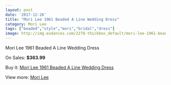 ```yaml
---
layout: post
date: '2017-12-26'
title: "Mori Lee 1961 Beaded A Line Wedding Dress"
category: Mori Lee
tags: ["beaded","style","mori","bridal","dress"]
image: http://img.eudances.com/2278-thickbox_default/mori-lee-1961-beaded-a-line-wedding-dress.jpg
---
```

Mori Lee 1961 Beaded A Line Wedding Dress

On Sales: **$363.99**
<a href="https://www.eudances.com/en/mori-lee/759-mori-lee-1961-beaded-a-line-wedding-dress.html"><amp-img layout="responsive" width="600" height="600" src="//img.eudances.com/2278-thickbox_default/mori-lee-1961-beaded-a-line-wedding-dress.jpg" alt="Mori Lee 1961 Beaded A Line Wedding Dress 0" /></a>
<a href="https://www.eudances.com/en/mori-lee/759-mori-lee-1961-beaded-a-line-wedding-dress.html"><amp-img layout="responsive" width="600" height="600" src="//img.eudances.com/2280-thickbox_default/mori-lee-1961-beaded-a-line-wedding-dress.jpg" alt="Mori Lee 1961 Beaded A Line Wedding Dress 1" /></a>
<a href="https://www.eudances.com/en/mori-lee/759-mori-lee-1961-beaded-a-line-wedding-dress.html"><amp-img layout="responsive" width="600" height="600" src="//img.eudances.com/2279-thickbox_default/mori-lee-1961-beaded-a-line-wedding-dress.jpg" alt="Mori Lee 1961 Beaded A Line Wedding Dress 2" /></a>

Buy it: [Mori Lee 1961 Beaded A Line Wedding Dress](https://www.eudances.com/en/mori-lee/759-mori-lee-1961-beaded-a-line-wedding-dress.html "Mori Lee 1961 Beaded A Line Wedding Dress")

View more: [Mori Lee](https://www.eudances.com/en/9-mori-lee "Mori Lee")